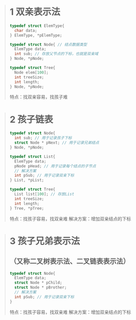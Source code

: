 <!--
 * @Author: D_bxg
 * @Date: 2021-10-07 10:57:41
 * @LastEditors: D_bxg
 * @LastEditTime: 2021-10-08 10:18:22
 * @Description: file content
 * @FilePath: \Ce:\Code\Data-Structures-and-Algorithms\data-structures-and-algorithms\c\2 Tree\2.2 Tree\README.md
-->
># 1 双亲表示法
>```c
>typedef struct ElemType{
>   char data;
>} ElemType, *pElemType;
>
>typedef struct Node{ // 结点数据类型
>   ElemType data;
>   int sub; // 存放父节点的下标，也就是双亲域
>} Node, *pNode;
>
>typedef struct Tree{
>   Node elem[100];
>   int treeSize;
>   int length;
>} Node, *pNode;
>```
>特点：找双亲容易，找孩子难

># 2 孩子链表
>```c
>typedef struct Node{
>   int sub; // 用于记录孩子下标
>   struct Node * pNext; // 用于记录兄弟结点
>} Node, *pNode;
>
>typedef struct List{
>   ElemType data;
>   pNode pHead; // 用于记录每个结点的子节点
>   // 解决方案
>   int pSub; // 用于记录双亲下标
>} List, *pList;
>
>typedef struct Tree{
>   List list[100]; // 存放List
>   int treeSize;
>   int length;
>} Tree, *pTree;
>```
>特点：找孩子容易，找双亲难
>解决方案：增加双亲结点的下标

># 3 孩子兄弟表示法
>## （又称二叉树表示法、二叉链表表示法）
>```c
>typedef struct Node{
>   ElemType data;
>   struct Node * pChild;    
>   struct Node * pBrother;    
>   // 解决方案
>   int pSub; // 用于记录双亲下标
>}
>```
>特点：找孩子容易，找双亲难
>解决方案：增加双亲结点的下标